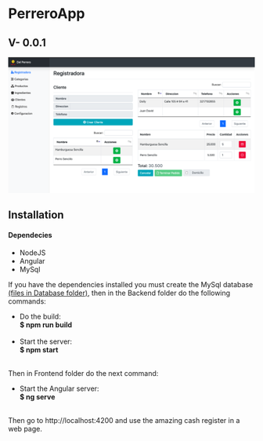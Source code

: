 <h1>PerreroApp</h1>
<h2>V- 0.0.1</h2>
<img src="https://raw.githubusercontent.com/JuanDa237/Cash_Register/master/Images/Image.png" alt="AppImage.jpg">
<h2>Installation</h2>
<h4>Dependecies</h4>
<ul>
    <li>NodeJS</li>
    <li>Angular</li>
    <li>MySql</li>
</ul>
<p>If you have the dependencies installed you must create the MySql database <a href="https://github.com/JuanDa237/Cash_Register/tree/master/Database">(files in Database folder)</a>, then in the Backend folder do the following commands:</p>
<ul>
    <li>
        Do the build: <br>
        <strong>$ npm run build</strong>
    </li>
    <br>
    <li>
        Start the server: <br>
        <strong>$ npm start</strong>
    </li>
    <br>
</ul>
<p>Then in Frontend folder do the next command:</p>
<ul>
    <li>
        Start the Angular server:<br>
        <strong>$ ng serve</strong>
    </li>
    <br>
</ul>
<p>Then go to http://localhost:4200 and use the amazing cash register in a web page.</p>
